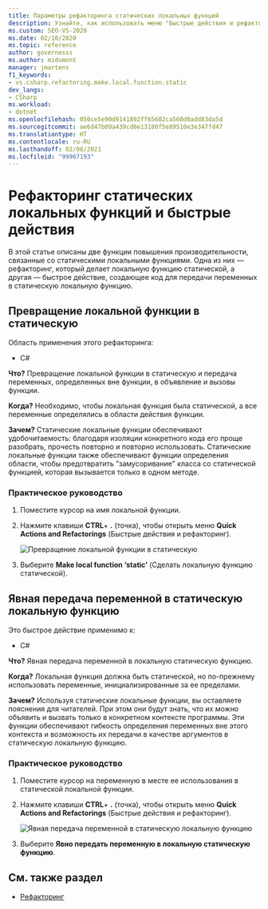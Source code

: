 ```yaml
---
title: Параметры рефакторинга статических локальных функций
description: Узнайте, как использовать меню "Быстрые действия и рефакторинг", чтобы сделать локальную функцию статической и передать переменные, определенные за пределами функции, в объявление и вызовы функции.
ms.custom: SEO-VS-2020
ms.date: 02/10/2020
ms.topic: reference
author: governesss
ms.author: midumont
manager: jmartens
f1_keywords:
- vs.csharp.refactoring.make.local.function.static
dev_langs:
- CSharp
ms.workload:
- dotnet
ms.openlocfilehash: 050ce5e90d9141892ff65602ca560d0add83da5d
ms.sourcegitcommit: ae6d47b09a439cd0e13180f5e89510e3e347fd47
ms.translationtype: HT
ms.contentlocale: ru-RU
ms.lasthandoff: 02/08/2021
ms.locfileid: "99967193"
---
```

# <a name="static-local-function-refactorings-and-quick-actions"></a>Рефакторинг статических локальных функций и быстрые действия

В этой статье описаны две функции повышения производительности, связанные со статическими локальными функциями. Одна из них — рефакторинг, который делает локальную функцию статической, а другая — быстрое действие, создающее код для передачи переменных в статическую локальную функцию.

## <a name="make-local-function-static"></a>Превращение локальной функции в статическую

Область применения этого рефакторинга:

- C#

**Что?** Превращение локальной функции в статическую и передача переменных, определенных вне функции, в объявление и вызовы функции.

**Когда?** Необходимо, чтобы локальная функция была статической, а все переменные определялись в области действия функции.

**Зачем?** Статические локальные функции обеспечивают удобочитаемость: благодаря изоляции конкретного кода его проще разобрать, прочесть повторно и повторно использовать. Статические локальные функции также обеспечивают функции определения области, чтобы предотвратить "замусоривание" класса со статической функцией, которая вызывается только в одном методе.

### <a name="how-to"></a>Практическое руководство

1. Поместите курсор на имя локальной функции.

2. Нажмите клавиши **CTRL**+ **.** (точка), чтобы открыть меню **Quick Actions and Refactorings** (Быстрые действия и рефакторинг).

   ![Превращение локальной функции в статическую](media/make-local-function-static.png)

3. Выберите **Make local function ‘static’** (Сделать локальную функцию статической).

## <a name="pass-variable-explicitly-in-a-static-local-function"></a>Явная передача переменной в статическую локальную функцию

Это быстрое действие применимо к:

- C#

**Что?** Явная передача переменной в локальную статическую функцию.

**Когда?** Локальная функция должна быть статической, но по-прежнему использовать переменные, инициализированные за ее пределами.

**Зачем?** Используя статические локальные функции, вы оставляете пояснения для читателей. При этом они будут знать, что их можно объявить и вызвать только в конкретном контексте программы. Эти функции обеспечивают гибкость определения переменных вне этого контекста и возможность их передачи в качестве аргументов в статическую локальную функцию.

### <a name="how-to"></a>Практическое руководство

1. Поместите курсор на переменную в месте ее использования в статической локальной функции.

2. Нажмите клавиши **CTRL**+ **.** (точка), чтобы открыть меню **Quick Actions and Refactorings** (Быстрые действия и рефакторинг).

   ![Явная передача переменной в статическую локальную функцию](media/pass-variable-explicitly-static-local-function.png)

3. Выберите **Явно передать переменную в локальную статическую функцию**.

## <a name="see-also"></a>См. также раздел

- [Рефакторинг](../refactoring-in-visual-studio.md)